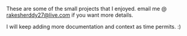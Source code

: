 These are some of the small projects that I enjoyed.
email me @ rakesherddy27@live.com if you want more details.

I will keep adding more documentation and context as time permits. :)
